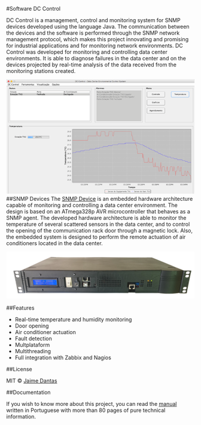 #Software DC Control

DC Control is a management, control and monitoring system for SNMP devices developed using the language Java. The communication between the devices and the software is performed through the SNMP network management protocol, which makes this project innovating and promising for industrial applications and for monitoring network environments. DC Control was developed for monitoring and controlling data center environments. It is able to diagnose failures in the data center and on the devices projected by real-time analysis of the data received from the monitoring stations created. 

![](https://github.com/jaimedantas/DC_Control/blob/master/images_wiki/software_main_window.png)
##SNMP Devices
The [SNMP Device](https://github.com/jaimedantas/Arduino-SNMP) is an embedded hardware architecture capable of monitoring and controlling a data center environment. The design is based on an ATmega328p AVR microcontroller that behaves as a SNMP agent. The developed hardware architecture is able to monitor the temperature of several scattered sensors in the data center, and to control the opening of the communication rack door through a magnetic lock. Also, the embedded system is designed to perform the remote actuation of air conditioners located in the data center. 

![](https://github.com/jaimedantas/DC_Control/blob/master/images_wiki/equipamento_prqueno.png)

##Features
* Real-time temperature and humidity monitoring
* Door opening
* Air conditioner actuation
* Fault detection
* Multplataform
* Multithreading
* Full integration with Zabbix and Nagios

##License

MIT © [Jaime Dantas](http://jaimedantas.ddns.net/)

##Documentation

If you wish to know more about this project, you can read the [manual](https://github.com/jaimedantas/DC_Control/blob/master/Manual-TCC.pdf) written in Portuguese with more than 80 pages of pure technical information.
